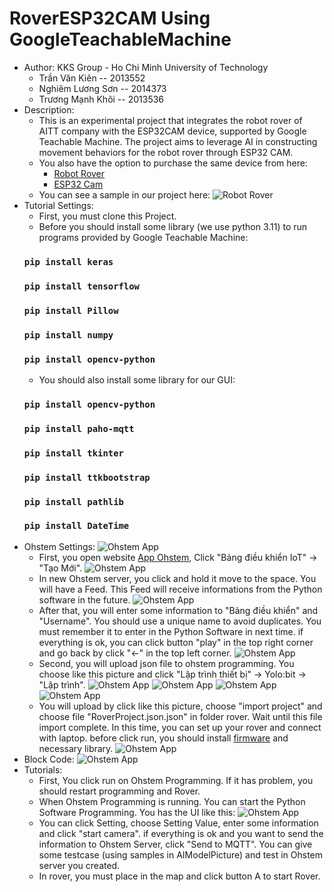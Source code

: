 # RoverESP32CAM Using GoogleTeachableMachine
* Author: KKS Group - Ho Chi Minh University of Technology
  - Trần Văn Kiên -- 2013552
  - Nghiêm Lương Sơn -- 2014373
  - Trương Mạnh Khôi -- 2013536
* Description:
  * This is an experimental project that integrates the robot rover of AITT company with the ESP32CAM device, supported by Google Teachable Machine. The project aims to leverage AI in constructing movement behaviors for the robot rover through ESP32 CAM.
  * You also have the option to purchase the same device from here:
    - [Robot Rover](https://ohstem.vn/product/robot-stem-rover/)
    - [ESP32 Cam](https://hshop.vn/products/kit-rf-thu-phat-wifi-ble-esp32-cam)
  * You can see a sample in our project here:
![Robot Rover](https://github.com/kientr2002/TeachableMachineGoogleWithESP32CAM/blob/main/image/rover.jpg)
* Tutorial Settings:
  * First, you must clone this Project.
  * Before you should install some library (we use python 3.11) to run programs provided by Google Teachable Machine:
  ### `pip install keras`
  ### `pip install tensorflow`
  ### `pip install Pillow`
  ### `pip install numpy`
  ### `pip install opencv-python`
  * You should also install some library for our GUI:
  ### `pip install opencv-python`
  ### `pip install paho-mqtt`
  ### `pip install tkinter`
  ### `pip install ttkbootstrap`
  ### `pip install pathlib`
  ### `pip install DateTime`
* Ohstem Settings:
  ![Ohstem App](https://github.com/kientr2002/TeachableMachineGoogleWithESP32CAM/blob/main/image/Server1.png)
  * First, you open website [App Ohstem](https://app.ohstem.vn/), Click "Bảng điều khiển IoT" -> "Tạo Mới".
    ![Ohstem App](https://github.com/kientr2002/TeachableMachineGoogleWithESP32CAM/blob/main/image/Server2.png)
  * In new Ohstem server, you click and hold it move to the space. You will have a Feed. This Feed will receive informations from the Python software in the future.
  ![Ohstem App](https://github.com/kientr2002/TeachableMachineGoogleWithESP32CAM/blob/main/image/Server3.png)
   * After that, you will enter some information to "Bảng điều khiển" and "Username". You should use a unique name to avoid duplicates. You must remember it to enter in the Python Software in next time. if everything is ok, you can click button "play" in the top right corner and go back by click "<-" in the top left corner.
    ![Ohstem App](https://github.com/kientr2002/TeachableMachineGoogleWithESP32CAM/blob/main/image/Server4.png)
   * Second, you will upload json file to ohstem programming. You choose like this picture and click "Lập trình thiết bị" -> Yolo:bit -> "Lập trình".
    ![Ohstem App](https://github.com/kientr2002/TeachableMachineGoogleWithESP32CAM/blob/main/image/Server5.png)
    ![Ohstem App](https://github.com/kientr2002/TeachableMachineGoogleWithESP32CAM/blob/main/image/Block1.png)
    ![Ohstem App](https://github.com/kientr2002/TeachableMachineGoogleWithESP32CAM/blob/main/image/Block2.png)
    ![Ohstem App](https://github.com/kientr2002/TeachableMachineGoogleWithESP32CAM/blob/main/image/Block4.png)
   * You will upload by click like this picture, choose "import project" and choose file "RoverProject.json.json" in folder rover. Wait until this file import complete. In this time, you can set up your rover and connect with laptop. before click run, you should install [firmware](https://fw.ohstem.vn/) and necessary library.
    ![Ohstem App](https://github.com/kientr2002/TeachableMachineGoogleWithESP32CAM/blob/main/image/Block3.png)
* Block Code:
    ![Ohstem App](https://github.com/kientr2002/TeachableMachineGoogleWithESP32CAM/blob/main/image/BlockCode.png)
*  Tutorials:
    * First, You click run on Ohstem Programming. If it has problem, you should restart programming and Rover.
    * When Ohstem Programming is running. You can start the Python Software Programming. You has the UI like this:
    ![Ohstem App](https://github.com/kientr2002/TeachableMachineGoogleWithESP32CAM/blob/main/image/GUI.png)
    * You can click Setting, choose Setting Value, enter some information and click "start camera". if everything is ok and you want to send the information to Ohstem Server, click "Send to MQTT". You can give some testcase (using samples in AIModelPicture) and test in Ohstem server you created.
   * In rover, you must place in the map and click button A to start Rover. 
 
  
  
  
  
